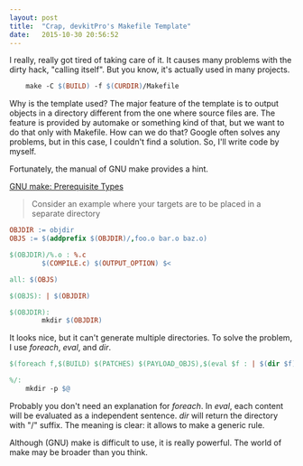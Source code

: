 ```yaml
---
layout: post
title:  "Crap, devkitPro's Makefile Template"
date:   2015-10-30 20:56:52
---
```

I really, really got tired of taking care of it. It causes many problems with
the dirty hack, "calling itself". But you know, it's actually used in many projects.

```Makefile
	make -C $(BUILD) -f $(CURDIR)/Makefile
```

Why is the template used? The major feature of the template is to output objects
in a directory different from the one where source files are. The feature is
provided by automake or something kind of that, but we want to do that
only with Makefile. How can we do that? Google often solves any problems, but
in this case, I couldn't find a solution. So, I'll write code by myself.

Fortunately, the manual of GNU make provides a hint.

[GNU make: Prerequisite Types](https://www.gnu.org/software/make/manual/html_node/Prerequisite-Types.html)

> Consider an example where your targets are to be placed in a separate directory

```Makefile
OBJDIR := objdir
OBJS := $(addprefix $(OBJDIR)/,foo.o bar.o baz.o)

$(OBJDIR)/%.o : %.c
        $(COMPILE.c) $(OUTPUT_OPTION) $<

all: $(OBJS)

$(OBJS): | $(OBJDIR)

$(OBJDIR):
        mkdir $(OBJDIR)
```

It looks nice, but it can't generate multiple directories. To solve the problem,
I use _foreach_, _eval_, and _dir_.

```Makefile
$(foreach f,$(BUILD) $(PATCHES) $(PAYLOAD_OBJS),$(eval $f : | $(dir $f)))

%/:
	mkdir -p $@
```

Probably you don't need an explanation for _foreach_. In _eval_, each content
will be evaluated as a independent sentence. _dir_ will return the directory
with "/" suffix. The meaning is clear: it allows to make a generic rule.

Although (GNU) make is difficult to use, it is really powerful. The world of
make may be broader than you think.
